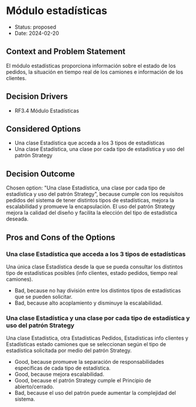 # Módulo estadísticas

* Status: proposed
* Date: 2024-02-20

## Context and Problem Statement

El módulo estadísticas proporciona información sobre el estado de los pedidos, la situación en tiempo real de los camiones e información de los clientes.

## Decision Drivers

* RF3.4 Módulo Estadísticas

## Considered Options

* Una clase Estadística que acceda a los 3 tipos de estadísticas
* Una clase Estadística, una clase por cada tipo de estadística y uso del patrón Strategy

## Decision Outcome

Chosen option: 
"Una clase Estadística, una clase por cada tipo de estadística y uso del patrón Strategy", because cumple con los requisitos pedidos del sistema de tener distintos tipos de estadísticas, mejora la escalabilidad y promueve la encapsulación. El uso del patrón Strategy mejora la calidad del diseño y facilita la elección del tipo de estadística deseada.

## Pros and Cons of the Options
### Una clase Estadística que acceda a los 3 tipos de estadísticas
Una única clase Estadística desde la que se pueda consultar los distintos tipo de estadísticas posibles (info clientes, estado pedidos, tiempo real camiones).

* Bad, because no hay división entre los distintos tipos de estadísticas que se pueden solicitar.
* Bad, because alto acoplamiento y disminuye la escalabilidad.

### Una clase Estadística y una clase por cada tipo de estadística y uso del patrón Strategy
Una clase Estadística, otra Estadísticas Pedidos, Estadísticas info clientes y Estadísticas estado camiones que se seleccionan según el tipo de estadística solicitada por medio del patrón Strategy.

* Good, because promueve la separación de responsabilidades específicas de cada tipo de estadística.
* Good, because mejora escalabilidad.
* Good, because el patrón Strategy cumple el Principio de abierto/cerrado.
* Bad, because el uso del patrón puede aumentar la complejidad del sistema.

